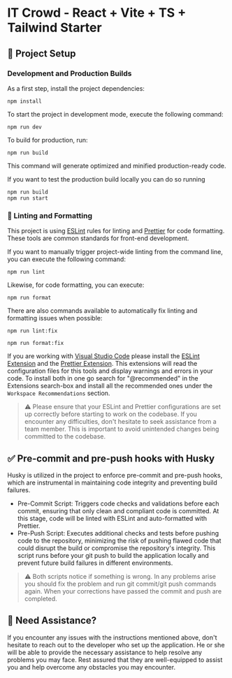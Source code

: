 # IT Crowd - React + Vite + TS + Tailwind Starter

## 🚀 Project Setup

### Development and Production Builds

As a first step, install the project dependencies:

```
npm install
```

To start the project in development mode, execute the following command:

```
npm run dev
```

To build for production, run:

```
npm run build
```

This command will generate optimized and minified production-ready code.

If you want to test the production build locally you can do so running

```
npm run build
npm run start
```

### 🧹 Linting and Formatting

This project is using [ESLint](https://eslint.org/) rules for linting and [Prettier](https://prettier.io/) for code formatting. These tools are common standards for front-end development.

If you want to manually trigger project-wide linting from the command line, you can execute the following command:

```
npm run lint
```

Likewise, for code formatting, you can execute:

```
npm run format
```

There are also commands available to automatically fix linting and formatting issues when possible:

```
npm run lint:fix
```

```
npm run format:fix
```

If you are working with [Visual Studio Code](https://code.visualstudio.com/) please install the [ESLint Extension](https://marketplace.visualstudio.com/items?itemName=dbaeumer.vscode-eslint) and the [Prettier Extension](https://marketplace.visualstudio.com/items?itemName=esbenp.prettier-vscode).
This extensions will read the configuration files for this tools and display warnings and errors in your code.
To install both in one go search for "@recommended" in the Extensions search-box and install all the recommended ones under the `Workspace Recommendations` section. <br/>

> ⚠️ Please ensure that your ESLint and Prettier configurations are set up correctly before starting to work on the codebase. If you encounter any difficulties, don't hesitate to seek assistance from a team member. This is important to avoid unintended changes being committed to the codebase.

## ✅ Pre-commit and pre-push hooks with Husky

Husky is utilized in the project to enforce pre-commit and pre-push hooks, which are instrumental in maintaining code integrity and preventing build failures.

- Pre-Commit Script:
  Triggers code checks and validations before each commit, ensuring that only clean and compliant code is committed.
  At this stage, code will be linted with ESLint and auto-formatted with Prettier.
- Pre-Push Script:
  Executes additional checks and tests before pushing code to the repository, minimizing the risk of pushing flawed code that could disrupt the build or compromise the repository's integrity. This script runs before your git push to build the application locally and prevent future build failures in different environments.

> ⚠️ Both scripts notice if something is wrong. In any problems arise you should fix the problem and run git commit/git push commands again. When your corrections have passed the commit and push are completed.

## 🙋 Need Assistance?

If you encounter any issues with the instructions mentioned above, don't hesitate to reach out to the developer who set up the application. He or she will be able to provide the necessary assistance to help resolve any problems you may face. Rest assured that they are well-equipped to assist you and help overcome any obstacles you may encounter.
